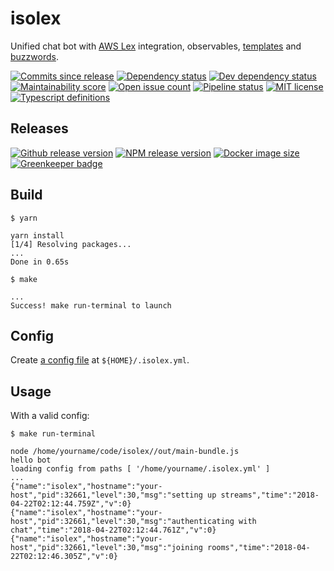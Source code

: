 # isolex

Unified chat bot with [AWS Lex](https://aws.amazon.com/lex/) integration, observables,
[templates](https://handlebarsjs.com/) and [buzzwords](https://www.youtube.com/watch?v=PYtXuBN1Hvc).

[![Commits since release](https://img.shields.io/github/commits-since/ssube/isolex/v0.5.0.svg)](https://github.com/ssube/isolex/compare/v0.5.0...master)
[![Dependency status](https://img.shields.io/david/ssube/isolex.svg)](https://david-dm.org/ssube/isolex)
[![Dev dependency status](https://img.shields.io/david/dev/ssube/isolex.svg)](https://david-dm.org/ssube/isolex?type=dev)
[![Maintainability score](https://api.codeclimate.com/v1/badges/5d4326d6f68a2fa137cd/maintainability)](https://codeclimate.com/github/ssube/isolex/maintainability)
[![Open issue count](https://img.shields.io/github/issues/ssube/isolex.svg)](https://github.com/ssube/isolex/issues)
[![Pipeline status](https://git.apextoaster.com/ssube/isolex/badges/master/pipeline.svg)](https://git.apextoaster.com/ssube/isolex/commits/master)
[![MIT license](https://img.shields.io/github/license/ssube/isolex.svg)](https://github.com/ssube/isolex/blob/master/LICENSE.md)
[![Typescript definitions](https://img.shields.io/npm/types/isolex.svg)](https://www.npmjs.com/package/isolex)

## Releases

[![Github release version](https://img.shields.io/github/tag/ssube/isolex.svg)](https://github.com/ssube/isolex/releases)
[![NPM release version](https://img.shields.io/npm/v/isolex.svg)](https://www.npmjs.com/package/isolex)
[![Docker image size](https://images.microbadger.com/badges/image/ssube/isolex:master.svg)](https://microbadger.com/images/ssube/isolex:master) [![Greenkeeper badge](https://badges.greenkeeper.io/ssube/isolex.svg)](https://greenkeeper.io/)

## Build

```shell
$ yarn

yarn install
[1/4] Resolving packages...
...
Done in 0.65s

$ make

...
Success! make run-terminal to launch
```

## Config

Create [a config file](docs/config.md) at `${HOME}/.isolex.yml`.

## Usage

With a valid config:

```shell
$ make run-terminal

node /home/yourname/code/isolex//out/main-bundle.js
hello bot
loading config from paths [ '/home/yourname/.isolex.yml' ]
...
{"name":"isolex","hostname":"your-host","pid":32661,"level":30,"msg":"setting up streams","time":"2018-04-22T02:12:44.759Z","v":0}
{"name":"isolex","hostname":"your-host","pid":32661,"level":30,"msg":"authenticating with chat","time":"2018-04-22T02:12:44.761Z","v":0}
{"name":"isolex","hostname":"your-host","pid":32661,"level":30,"msg":"joining rooms","time":"2018-04-22T02:12:46.305Z","v":0}
```
